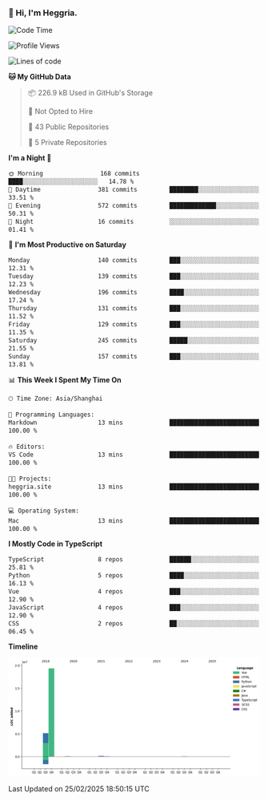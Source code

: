 ### 👋 Hi, I'm Heggria.

<!--START_SECTION:waka-->
![Code Time](http://img.shields.io/badge/Code%20Time-1%2C037%20hrs%2020%20mins-blue)

![Profile Views](http://img.shields.io/badge/Profile%20Views-1-blue)

![Lines of code](https://img.shields.io/badge/From%20Hello%20World%20I%27ve%20Written-24.8%20million%20lines%20of%20code-blue)

**🐱 My GitHub Data** 

> 📦 226.9 kB Used in GitHub's Storage 
 > 
> 🚫 Not Opted to Hire
 > 
> 📜 43 Public Repositories 
 > 
> 🔑 5 Private Repositories 
 > 
**I'm a Night 🦉** 

```text
🌞 Morning                168 commits         ████░░░░░░░░░░░░░░░░░░░░░   14.78 % 
🌆 Daytime                381 commits         ████████░░░░░░░░░░░░░░░░░   33.51 % 
🌃 Evening                572 commits         █████████████░░░░░░░░░░░░   50.31 % 
🌙 Night                  16 commits          ░░░░░░░░░░░░░░░░░░░░░░░░░   01.41 % 
```
📅 **I'm Most Productive on Saturday** 

```text
Monday                   140 commits         ███░░░░░░░░░░░░░░░░░░░░░░   12.31 % 
Tuesday                  139 commits         ███░░░░░░░░░░░░░░░░░░░░░░   12.23 % 
Wednesday                196 commits         ████░░░░░░░░░░░░░░░░░░░░░   17.24 % 
Thursday                 131 commits         ███░░░░░░░░░░░░░░░░░░░░░░   11.52 % 
Friday                   129 commits         ███░░░░░░░░░░░░░░░░░░░░░░   11.35 % 
Saturday                 245 commits         █████░░░░░░░░░░░░░░░░░░░░   21.55 % 
Sunday                   157 commits         ███░░░░░░░░░░░░░░░░░░░░░░   13.81 % 
```


📊 **This Week I Spent My Time On** 

```text
🕑︎ Time Zone: Asia/Shanghai

💬 Programming Languages: 
Markdown                 13 mins             █████████████████████████   100.00 % 

🔥 Editors: 
VS Code                  13 mins             █████████████████████████   100.00 % 

🐱‍💻 Projects: 
heggria.site             13 mins             █████████████████████████   100.00 % 

💻 Operating System: 
Mac                      13 mins             █████████████████████████   100.00 % 
```

**I Mostly Code in TypeScript** 

```text
TypeScript               8 repos             ██████░░░░░░░░░░░░░░░░░░░   25.81 % 
Python                   5 repos             ████░░░░░░░░░░░░░░░░░░░░░   16.13 % 
Vue                      4 repos             ███░░░░░░░░░░░░░░░░░░░░░░   12.90 % 
JavaScript               4 repos             ███░░░░░░░░░░░░░░░░░░░░░░   12.90 % 
CSS                      2 repos             ██░░░░░░░░░░░░░░░░░░░░░░░   06.45 % 
```



**Timeline**

![Lines of Code chart](https://raw.githubusercontent.com/heggria/heggria/main/assets/bar_graph.png)


 Last Updated on 25/02/2025 18:50:15 UTC
<!--END_SECTION:waka-->
